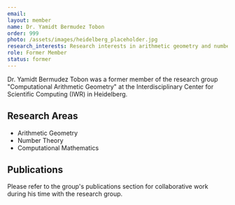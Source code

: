 ```yaml
---
email: 
layout: member
name: Dr. Yamidt Bermudez Tobon
order: 999
photo: /assets/images/heidelberg_placeholder.jpg
research_interests: Research interests in arithmetic geometry and number theory.
role: Former Member
status: former
---
```


Dr. Yamidt Bermudez Tobon was a former member of the research group "Computational Arithmetic Geometry" at the Interdisciplinary Center for Scientific Computing (IWR) in Heidelberg.

## Research Areas

- Arithmetic Geometry
- Number Theory
- Computational Mathematics

## Publications

Please refer to the group's publications section for collaborative work during his time with the research group. 